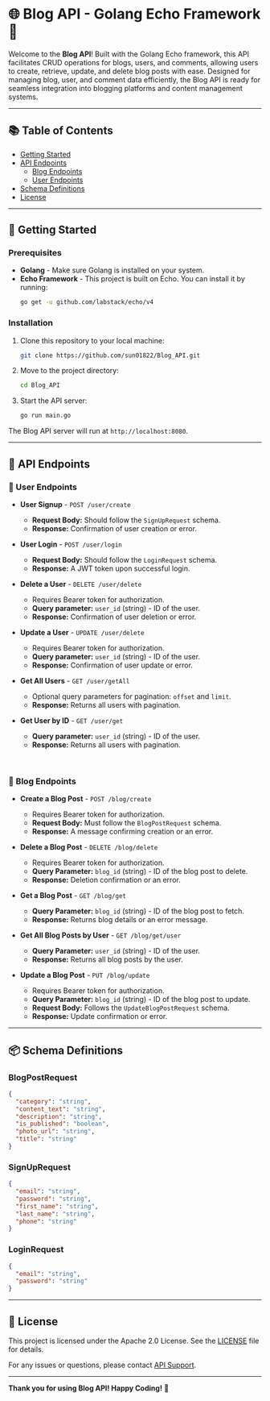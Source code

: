 
# 🌐 Blog API - Golang Echo Framework 📖

Welcome to the **Blog API**! Built with the Golang Echo framework, this API facilitates CRUD operations for blogs, users, and comments, allowing users to create, retrieve, update, and delete blog posts with ease. Designed for managing blog, user, and comment data efficiently, the Blog API is ready for seamless integration into blogging platforms and content management systems.


---

## 📚 Table of Contents

- [Getting Started](#getting-started)
- [API Endpoints](#api-endpoints)
  - [Blog Endpoints](#blog-endpoints)
  - [User Endpoints](#user-endpoints)
- [Schema Definitions](#schema-definitions)
- [License](#license)

---

## 🚀 Getting Started

### Prerequisites

- **Golang** - Make sure Golang is installed on your system.
- **Echo Framework** - This project is built on Echo. You can install it by running:
  ```bash
  go get -u github.com/labstack/echo/v4
  ```

### Installation

1. Clone this repository to your local machine:
   ```bash
   git clone https://github.com/sun01822/Blog_API.git
   ```
2. Move to the project directory:
   ```bash
   cd Blog_API
   ```
3. Start the API server:
   ```bash
   go run main.go
   ```

The Blog API server will run at `http://localhost:8080`.

---

## 📖 API Endpoints

### 🔹 User Endpoints

- **User Signup** - `POST /user/create`
  - **Request Body:** Should follow the `SignUpRequest` schema.
  - **Response:** Confirmation of user creation or error.

- **User Login** - `POST /user/login`
  - **Request Body:** Should follow the `LoginRequest` schema.
  - **Response:** A JWT token upon successful login.

- **Delete a User** - `DELETE /user/delete`
  - Requires Bearer token for authorization.
  - **Query parameter:** `user_id` (string) - ID of the user.
  - **Response:** Confirmation of user deletion or error.

- **Update a User** - `UPDATE /user/delete`
  - Requires Bearer token for authorization.
   - **Query parameter:** `user_id` (string) - ID of the user.
  - **Response:** Confirmation of user update or error.

- **Get All Users** - `GET /user/getAll`
  - Optional query parameters for pagination: `offset` and `limit`.
  - **Response:** Returns all users with pagination.

- **Get User by ID** - `GET /user/get`
  - **Query parameter:** `user_id` (string) - ID of the user.
  - **Response:** Returns all users with pagination.

<br/>

### 🔹 Blog Endpoints

- **Create a Blog Post** - `POST /blog/create`
  - Requires Bearer token for authorization.
  - **Request Body:** Must follow the `BlogPostRequest` schema.
  - **Response:** A message confirming creation or an error.

- **Delete a Blog Post** - `DELETE /blog/delete`
  - Requires Bearer token for authorization.
  - **Query Parameter:** `blog_id` (string) - ID of the blog post to delete.
  - **Response:** Deletion confirmation or an error.

- **Get a Blog Post** - `GET /blog/get`
  - **Query Parameter:** `blog_id` (string) - ID of the blog post to fetch.
  - **Response:** Returns blog details or an error message.

- **Get All Blog Posts by User** - `GET /blog/get/user`
  - **Query Parameter:** `user_id` (string) - ID of the user.
  - **Response:** Returns all blog posts by the user.

- **Update a Blog Post** - `PUT /blog/update`
  - Requires Bearer token for authorization.
  - **Query Parameter:** `blog_id` (string) - ID of the blog post to update.
  - **Request Body:** Follows the `UpdateBlogPostRequest` schema.
  - **Response:** Update confirmation or error.


---

## 📦 Schema Definitions

### BlogPostRequest
```json
{
  "category": "string",
  "content_text": "string",
  "description": "string",
  "is_published": "boolean",
  "photo_url": "string",
  "title": "string"
}
```

### SignUpRequest
```json
{
  "email": "string",
  "password": "string",
  "first_name": "string",
  "last_name": "string",
  "phone": "string"
}
```

### LoginRequest
```json
{
  "email": "string",
  "password": "string"
}
```


---

## 📝 License

This project is licensed under the Apache 2.0 License. See the [LICENSE](http://www.apache.org/licenses/LICENSE-2.0.html) file for details.

For any issues or questions, please contact [API Support](mailto:support@swagger.io).

---

**Thank you for using Blog API! Happy Coding!** 🎉
